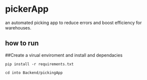 # pickerApp

an automated picking app to reduce errors and boost efficiency for warehouses.

## how to run

##Create a virual enviroment and install and dependacies

`pip install -r requirements.txt`

`cd into Backend/pickingApp`






